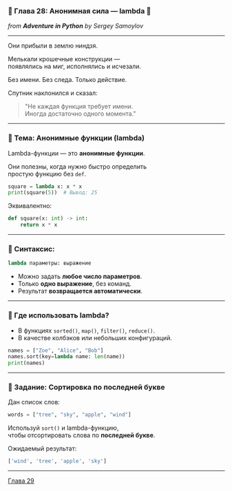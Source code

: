 ### 🧩 Глава 28: Анонимная сила — lambda 🔦
*from **Adventure in Python** by Sergey Samoylov*

---

Они прибыли в землю ниндзя.

Мелькали крошечные конструкции —  
появлялись на миг, исполнялись и исчезали.

Без имени. Без следа. Только действие.

Спутник наклонился и сказал:

> "Не каждая функция требует имени.  
> Иногда достаточно одного момента."

---

### 🧩 Тема: Анонимные функции (lambda)

Lambda-функции — это **анонимные функции**.

Они полезны, когда нужно быстро определить  
простую функцию без `def`.

```python
square = lambda x: x * x
print(square(5))  # Вывод: 25
```

Эквивалентно:

```python
def square(x: int) -> int:
    return x * x
```

---

### 📌 Синтаксис:

```python
lambda параметры: выражение
```

- Можно задать **любое число параметров**.
- Только **одно выражение**, без команд.
- Результат **возвращается автоматически**.

---

### 🧠 Где использовать lambda?

- В функциях `sorted()`, `map()`, `filter()`, `reduce()`.
- В качестве колбэков или небольших конфигураций.

```python
names = ["Zoe", "Alice", "Bob"]
names.sort(key=lambda name: len(name))
print(names)
```

---

### 🧪 Задание: Сортировка по последней букве

Дан список слов:

```python
words = ["tree", "sky", "apple", "wind"]
```

Используй `sort()` и lambda-функцию,  
чтобы отсортировать слова по **последней букве**.

Ожидаемый результат:

```python
['wind', 'tree', 'apple', 'sky']
```

---

[Глава 29](Chapter_29.md)
